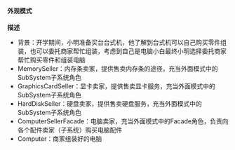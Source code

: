 #### 外观模式 ####

**描述**
- 背景：开学期间，小明准备买台台式机，他了解到台式机可以自己购买零件组装，也可以委托商家帮忙组装，考虑到自己是电脑小白最终小明选择委托商家帮忙购买零件和组装电脑
- MemorySeller：内存条卖家，提供售卖内存条的途径，充当外面模式中的SubSystem子系统角色
- GraphicsCardSeller：显卡卖家，提供售卖显卡服务，充当外面模式中的SubSystem子系统角色
- HardDiskSeller：硬盘卖家，提供售卖硬盘服务，充当外面模式中的SubSystem子系统角色
- ComputerSellerFacade：电脑卖家，充当外面模式中的Facade角色，负责向各个配件卖家（子系统）购买电脑配件
- Computer：商家组装好的电脑